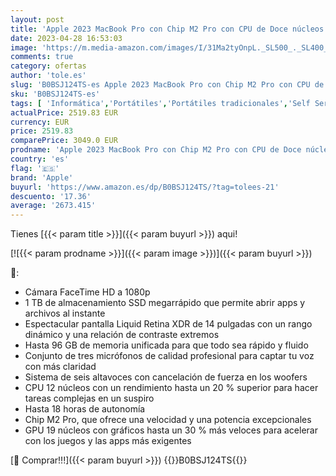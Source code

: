 ```yaml
---
layout: post
title: 'Apple 2023 MacBook Pro con Chip M2 Pro con CPU de Doce núcleos y GPU de diecinueve núcleos: Liquid Retina XDR de 14 2 Pulgadas  16GB de Memoria unificada  1 TB de Almacenamiento SSD  Gris Espacial'
date: 2023-04-28 16:53:03
image: 'https://m.media-amazon.com/images/I/31Ma2tyOnpL._SL500_._SL400_.jpg'
comments: true
category: ofertas
author: 'tole.es'
slug: 'B0BSJ124TS-es Apple 2023 MacBook Pro con Chip M2 Pro con CPU de Doce...'
sku: 'B0BSJ124TS-es'
tags: [ 'Informática','Portátiles','Portátiles tradicionales','Self Service','Sorteo encuesta portátiles','Special Features Stores','Vuelta al cole: Informática','apple','🇪🇸', ]
actualPrice: 2519.83 EUR
currency: EUR
price: 2519.83
comparePrice: 3049.0 EUR
prodname: 'Apple 2023 MacBook Pro con Chip M2 Pro con CPU de Doce núcleos y GPU de diecinueve núcleos: Liquid Retina XDR de 14 2 Pulgadas  16GB de Memoria unificada  1 TB de Almacenamiento SSD  Gris Espacial'
country: 'es'
flag: '🇪🇸'
brand: 'Apple'
buyurl: 'https://www.amazon.es/dp/B0BSJ124TS/?tag=tolees-21'
descuento: '17.36'
average: '2673.415'
---
```


Tienes [{{< param title >}}]({{< param buyurl >}}) aqui!

[![{{< param prodname >}}]({{< param image >}})]({{< param buyurl >}})

🔎:

- Cámara FaceTime HD a 1080p
- 1 TB de almacenamiento SSD megarrápido que permite abrir apps y archivos al instante
- Espectacular pantalla Liquid Retina XDR de 14 pulgadas con un rango dinámico y una relación de contraste extremos
- Hasta 96 GB de memoria unificada para que todo sea rápido y fluido
- Conjunto de tres micrófonos de calidad profesional para captar tu voz con más claridad
- Sistema de seis altavoces con cancelación de fuerza en los woofers
- CPU 12 núcleos con un rendimiento hasta un 20 % superior para hacer tareas complejas en un suspiro
- Hasta 18 horas de autonomía
- Chip M2 Pro, que ofrece una velocidad y una potencia excepcionales
- GPU 19 núcleos con gráficos hasta un 30 % más veloces para acelerar con los juegos y las apps más exigentes

[🛒 Comprar!!!]({{< param buyurl >}})
{{<world>}}B0BSJ124TS{{</world>}}

